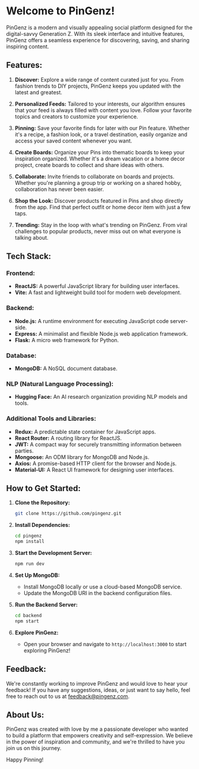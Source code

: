 # Welcome to PinGenz!

PinGenz is a modern and visually appealing social platform designed for the digital-savvy Generation Z. With its sleek interface and intuitive features, PinGenz offers a seamless experience for discovering, saving, and sharing inspiring content.

## Features:

1. **Discover:** Explore a wide range of content curated just for you. From fashion trends to DIY projects, PinGenz keeps you updated with the latest and greatest.

2. **Personalized Feeds:** Tailored to your interests, our algorithm ensures that your feed is always filled with content you love. Follow your favorite topics and creators to customize your experience.

3. **Pinning:** Save your favorite finds for later with our Pin feature. Whether it's a recipe, a fashion look, or a travel destination, easily organize and access your saved content whenever you want.

4. **Create Boards:** Organize your Pins into thematic boards to keep your inspiration organized. Whether it's a dream vacation or a home decor project, create boards to collect and share ideas with others.

5. **Collaborate:** Invite friends to collaborate on boards and projects. Whether you're planning a group trip or working on a shared hobby, collaboration has never been easier.

6. **Shop the Look:** Discover products featured in Pins and shop directly from the app. Find that perfect outfit or home decor item with just a few taps.

7. **Trending:** Stay in the loop with what's trending on PinGenz. From viral challenges to popular products, never miss out on what everyone is talking about.

## Tech Stack:

### Frontend:
- **ReactJS:** A powerful JavaScript library for building user interfaces.
- **Vite:** A fast and lightweight build tool for modern web development.

### Backend:
- **Node.js:** A runtime environment for executing JavaScript code server-side.
- **Express:** A minimalist and flexible Node.js web application framework.
- **Flask:** A micro web framework for Python.

### Database:
- **MongoDB:** A NoSQL document database.

### NLP (Natural Language Processing):
- **Hugging Face:** An AI research organization providing NLP models and tools.

### Additional Tools and Libraries:
- **Redux:** A predictable state container for JavaScript apps.
- **React Router:** A routing library for ReactJS.
- **JWT:** A compact way for securely transmitting information between parties.
- **Mongoose:** An ODM library for MongoDB and Node.js.
- **Axios:** A promise-based HTTP client for the browser and Node.js.
- **Material-UI:** A React UI framework for designing user interfaces.

## How to Get Started:

1. **Clone the Repository:**
   ```bash
   git clone https://github.com/pingenz.git
   ```

2. **Install Dependencies:**
   ```bash
   cd pingenz
   npm install
   ```

3. **Start the Development Server:**
   ```bash
   npm run dev
   ```

4. **Set Up MongoDB:**
   - Install MongoDB locally or use a cloud-based MongoDB service.
   - Update the MongoDB URI in the backend configuration files.

5. **Run the Backend Server:**
   ```bash
   cd backend
   npm start
   ```

6. **Explore PinGenz:**
   - Open your browser and navigate to `http://localhost:3000` to start exploring PinGenz!

## Feedback:

We're constantly working to improve PinGenz and would love to hear your feedback! If you have any suggestions, ideas, or just want to say hello, feel free to reach out to us at [feedback@pingenz.com](mailto:shivnagori2020@gmail.com).

## About Us:

PinGenz was created with love by me a passionate developer who wanted to build a platform that empowers creativity and self-expression. We believe in the power of inspiration and community, and we're thrilled to have you join us on this journey.

Happy Pinning!
